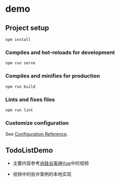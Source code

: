 

# demo

## Project setup
```
npm install
```

### Compiles and hot-reloads for development
```
npm run serve
```

### Compiles and minifies for production
```
npm run build
```

### Lints and fixes files
```
npm run lint
```

### Customize configuration
See [Configuration Reference](https://cli.vuejs.org/config/).



## TodoListDemo

+ 主要内容参考[尚硅谷禹神Vue](https://www.bilibili.com/video/BV1Zy4y1K7SH?spm_id_from=333.337.search-card.all.click&vd_source=0b8dd8c43c6e1de798873d989967396a)中的视频

+ 视频中的些许案例的本地实现

  
